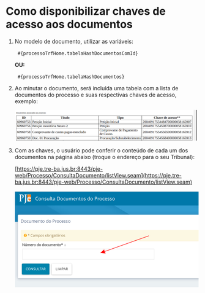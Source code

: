 # Como disponibilizar chaves de acesso aos documentos

1. No modelo de documento, utilizar as variáveis:

        #{processoTrfHome.tabelaHashDocumentosComId}
         
    **OU:**

        #{processoTrfHome.tabelaHashDocumentos}


2. Ao minutar o documento, será incluída uma tabela com a lista de documentos do processo e suas respectivas chaves de acesso, exemplo:

    ![Chaves de acesso a documentos](img/tabela_hash.png)

3. Com as chaves, o usuário pode conferir o conteúdo de cada um dos documentos na página abaixo (troque o endereço para o seu Tribunal):

    [https://pje.tre-ba.jus.br:8443/pje-web/Processo/ConsultaDocumento/listView.seam](https://pje.tre-ba.jus.br:8443/pje-web/Processo/ConsultaDocumento/listView.seam)

    ![Página para consultar documentos com hash](img/consulta_doc.png)